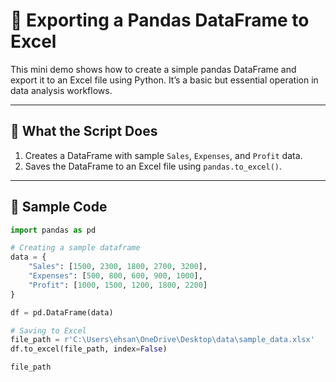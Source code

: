 # 🐼 Exporting a Pandas DataFrame to Excel

This mini demo shows how to create a simple pandas DataFrame and export it to an Excel file using Python. It’s a basic but essential operation in data analysis workflows.

---

## 📄 What the Script Does

1. Creates a DataFrame with sample `Sales`, `Expenses`, and `Profit` data.
2. Saves the DataFrame to an Excel file using `pandas.to_excel()`.

---

## 🧪 Sample Code

```python
import pandas as pd

# Creating a sample dataframe
data = {
    "Sales": [1500, 2300, 1800, 2700, 3200],
    "Expenses": [500, 800, 600, 900, 1000],
    "Profit": [1000, 1500, 1200, 1800, 2200]
}

df = pd.DataFrame(data)

# Saving to Excel
file_path = r'C:\Users\ehsan\OneDrive\Desktop\data\sample_data.xlsx'
df.to_excel(file_path, index=False)

file_path

